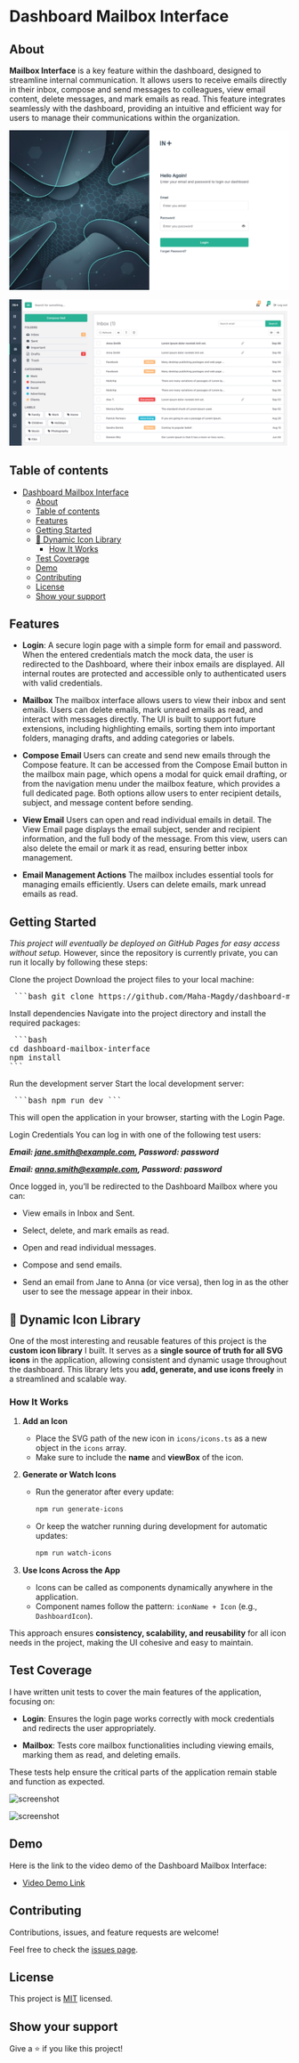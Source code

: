 <a name="dashboard-mailbox-interface"></a>

# Dashboard Mailbox Interface

<a name="about"></a>

## About

**Mailbox Interface** is a key feature within the dashboard, designed to streamline internal communication. It allows users to receive emails directly in their inbox, compose and send messages to colleagues, view email content, delete messages, and mark emails as read. This feature integrates seamlessly with the dashboard, providing an intuitive and efficient way for users to manage their communications within the organization.

![screenshot](./app_screenshot_1.png)

![screenshot](./app_screenshot_2.png)

## Table of contents

- [Dashboard Mailbox Interface](#dashboard-mailbox-interface)
  - [About](#about)
  - [Table of contents](#table-of-contents)
  - [Features](#features)
  - [Getting Started](#getting-started)
  - [🎨 Dynamic Icon Library](#-dynamic-icon-library)
    - [How It Works](#how-it-works)
  - [Test Coverage](#test-coverage)
  - [Demo](#demo)
  - [Contributing](#contributing)
  - [License](#license)
  - [Show your support](#show-your-support)

<a name="features"></a>

## Features

* **Login**: A secure login page with a simple form for email and password. When the entered credentials match the mock data, the user is redirected to the Dashboard, where their inbox emails are displayed. All internal routes are protected and accessible only to authenticated users with valid credentials.

* **Mailbox**
The mailbox interface allows users to view their inbox and sent emails. Users can delete emails, mark unread emails as read, and interact with messages directly. The UI is built to support future extensions, including highlighting emails, sorting them into important folders, managing drafts, and adding categories or labels.

* **Compose Email**
Users can create and send new emails through the Compose feature. It can be accessed from the Compose Email button in the mailbox main page, which opens a modal for quick email drafting, or from the navigation menu under the mailbox feature, which provides a full dedicated page. Both options allow users to enter recipient details, subject, and message content before sending.

* **View Email**
Users can open and read individual emails in detail. The View Email page displays the email subject, sender and recipient information, and the full body of the message. From this view, users can also delete the email or mark it as read, ensuring better inbox management.

* **Email Management Actions**
The mailbox includes essential tools for managing emails efficiently. Users can delete emails, mark unread emails as read.

<a name="getting_started"></a>

## Getting Started

_This project will eventually be deployed on GitHub Pages for easy access without setup._ However, since the repository is currently private, you can run it locally by following these steps:

Clone the project
Download the project files to your local machine:

<pre> ```bash git clone https://github.com/Maha-Magdy/dashboard-mailbox-interface.git ``` </pre>

Install dependencies
Navigate into the project directory and install the required packages:

<pre> ```bash
cd dashboard-mailbox-interface
npm install
``` </pre>


Run the development server
Start the local development server:

<pre> ```bash npm run dev ``` </pre>


This will open the application in your browser, starting with the Login Page.

Login Credentials
You can log in with one of the following test users:

***Email: jane.smith@example.com, Password: password***

***Email: anna.smith@example.com, Password: password***

Once logged in, you’ll be redirected to the Dashboard Mailbox where you can:

- View emails in Inbox and Sent.

- Select, delete, and mark emails as read.

- Open and read individual messages.

- Compose and send emails.

- Send an email from Jane to Anna (or vice versa), then log in as the other user to see the message appear in their inbox.

<a name="dynamic_icon_library"></a>

## 🎨 Dynamic Icon Library

One of the most interesting and reusable features of this project is the **custom icon library** I built. It serves as a **single source of truth for all SVG icons** in the application, allowing consistent and dynamic usage throughout the dashboard. This library lets you **add, generate, and use icons freely** in a streamlined and scalable way.

### How It Works

1. **Add an Icon**  
   - Place the SVG path of the new icon in `icons/icons.ts` as a new object in the `icons` array.  
   - Make sure to include the **name** and **viewBox** of the icon.

2. **Generate or Watch Icons**  
   - Run the generator after every update:  
     ```bash
     npm run generate-icons
     ```  
   - Or keep the watcher running during development for automatic updates:  
     ```bash
     npm run watch-icons
     ```  

3. **Use Icons Across the App**  
   - Icons can be called as components dynamically anywhere in the application.  
   - Component names follow the pattern: `iconName + Icon` (e.g., `DashboardIcon`).

This approach ensures **consistency, scalability, and reusability** for all icon needs in the project, making the UI cohesive and easy to maintain.

<a name="test_coverage"></a>

## Test Coverage

I have written unit tests to cover the main features of the application, focusing on:

- **Login**: Ensures the login page works correctly with mock credentials and redirects the user appropriately.

- **Mailbox**: Tests core mailbox functionalities including viewing emails, marking them as read, and deleting emails.  

These tests help ensure the critical parts of the application remain stable and function as expected.

![screenshot](./test_coverage_1.png)

![screenshot](./test_coverage_2.png)

<a name="demo"></a>

## Demo

Here is the link to the video demo of the Dashboard Mailbox Interface:

- [Video Demo Link](https://www.loom.com/share/d74580279451417a932bd84df1d0ab49?sid=922fa814-33cc-41a3-8a14-7cc13d37f087)


<a name="contributing"></a>

## Contributing

Contributions, issues, and feature requests are welcome!

Feel free to check the [issues page](https://github.com/Maha-Magdy/dashboard-mailbox-interface/issues).

<a name="license"></a>

## License

This project is [MIT](./LICENSE) licensed.

## Show your support

Give a ⭐️ if you like this project!
